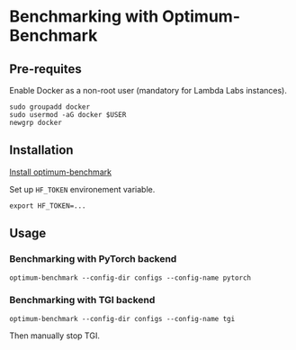 # Benchmarking with Optimum-Benchmark

## Pre-requites

Enable Docker as a non-root user (mandatory for Lambda Labs instances).

```shell
sudo groupadd docker
sudo usermod -aG docker $USER
newgrp docker
```


## Installation

[Install optimum-benchmark](https://github.com/huggingface/optimum-benchmark?tab=readme-ov-file#installation-)

Set up `HF_TOKEN` environement variable.

```shell
export HF_TOKEN=...
```

## Usage

### Benchmarking with PyTorch backend

```shell
optimum-benchmark --config-dir configs --config-name pytorch
```

### Benchmarking with TGI backend

```shell
optimum-benchmark --config-dir configs --config-name tgi
```

Then manually stop TGI.
